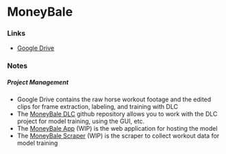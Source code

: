 # MoneyBale

### Links
- [Google Drive](https://drive.google.com/drive/folders/1nTEh9lTs_55w_ZGsCYLQ29n0uY0DzKRU?usp=drive_link)

### Notes
##### Project Management
- Google Drive contains the raw horse workout footage and the edited clips for frame extraction, labeling, and training with DLC
- The [MoneyBale DLC](https://github.com/MoneyBale/moneybale-dlc) github repository allows you to work with the DLC project for model training, using the GUI, etc.
- The [MoneyBale App](https://github.com/MoneyBale/moneybale-app) (WIP) is the web application for hosting the model
- The [MoneyBale Scraper](https://github.com/MoneyBale/moneybale-scraper) (WIP) is the scraper to collect workout data for model training
